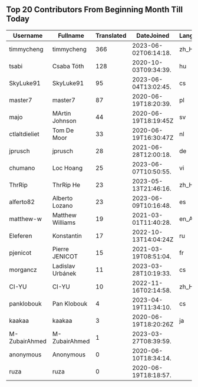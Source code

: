 ## Top 20 Contributors From Beginning Month Till Today ##
|Username|Fullname|Translated|DateJoined|Language|
|--------|--------|----------|----------|-------|
|timmycheng|timmycheng|366|2023-06-02T06:14:18.|zh_Hans|
|tsabi|Csaba Tóth|128|2020-10-03T09:34:39.|hu|
|SkyLuke91|SkyLuke91|95|2023-06-04T13:02:45.|cs|
|master7|master7|87|2020-06-19T18:20:39.|pl|
|majo|MArtin Johnson|44|2020-06-19T18:19:45Z|sv|
|ctlaltdieliet|Tom De Moor|33|2020-06-19T16:30:47Z|nl|
|jprusch|jprusch|28|2021-06-28T12:00:18.|de|
|chumano|Loc Hoang|25|2023-06-07T10:50:55.|vi|
|ThrRip|ThrRip He|23|2023-05-13T21:46:16.|zh_Hans|
|alferto82|Alberto Lozano|23|2023-06-09T10:16:48.|es|
|matthew-w|Matthew Williams|19|2021-03-01T11:40:28.|en_AU|
|Eleferen|Konstantin|17|2022-10-13T14:04:24Z|ru|
|pjenicot|Pierre JENICOT|15|2021-03-19T08:51:04.|fr|
|morgancz|Ladislav Urbánek|11|2023-03-28T10:19:33.|cs|
|CI-YU|CI-YU|10|2022-11-16T02:14:58.|zh_Hant|
|panklobouk|Pan Klobouk|4|2023-04-19T11:34:10.|cs|
|kaakaa|kaakaa|3|2020-06-19T18:20:26Z|ja|
|M-ZubairAhmed|M-ZubairAhmed|1|2023-03-27T08:39:59.||
|anonymous|Anonymous|0|2020-06-10T18:34:14.||
|ruza|ruza|0|2020-06-19T18:18:57.||
